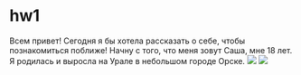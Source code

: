 # hw1
Всем привет! Сегодня я бы хотела рассказать о себе, чтобы познакомиться поближе! Начну с того, что меня зовут Саша, мне 18 лет. Я родилась и выросла на Урале в небольшом городе Орске. ![](https://upload.wikimedia.org/wikipedia/commons/2/2f/St.Orsk.jpg)
![](https://img-fotki.yandex.ru/get/9744/32494785.40a/0_abb49_57ae5ff0_XXL.jpg)
